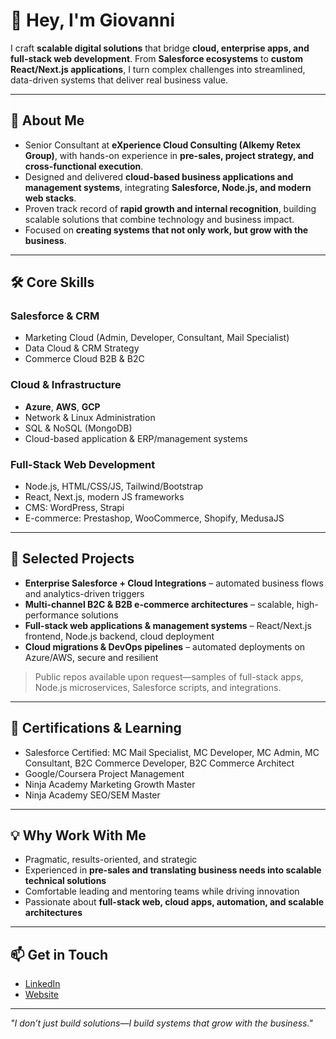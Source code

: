 # 👋 Hey, I'm Giovanni

I craft **scalable digital solutions** that bridge **cloud, enterprise apps, and full-stack web development**. From **Salesforce ecosystems** to **custom React/Next.js applications**, I turn complex challenges into streamlined, data-driven systems that deliver real business value.

---

## 🚀 About Me

- Senior Consultant at **eXperience Cloud Consulting (Alkemy Retex Group)**, with hands-on experience in **pre-sales, project strategy, and cross-functional execution**.  
- Designed and delivered **cloud-based business applications and management systems**, integrating **Salesforce, Node.js, and modern web stacks**.  
- Proven track record of **rapid growth and internal recognition**, building scalable solutions that combine technology and business impact.  
- Focused on **creating systems that not only work, but grow with the business**.

---

## 🛠 Core Skills

### Salesforce & CRM
- Marketing Cloud (Admin, Developer, Consultant, Mail Specialist)  
- Data Cloud & CRM Strategy  
- Commerce Cloud B2B & B2C  

### Cloud & Infrastructure
- **Azure**, **AWS**, **GCP**  
- Network & Linux Administration  
- SQL & NoSQL (MongoDB)  
- Cloud-based application & ERP/management systems  

### Full-Stack Web Development
- Node.js, HTML/CSS/JS, Tailwind/Bootstrap  
- React, Next.js, modern JS frameworks  
- CMS: WordPress, Strapi  
- E-commerce: Prestashop, WooCommerce, Shopify, MedusaJS  

---

## 📂 Selected Projects

- **Enterprise Salesforce + Cloud Integrations** – automated business flows and analytics-driven triggers  
- **Multi-channel B2C & B2B e-commerce architectures** – scalable, high-performance solutions  
- **Full-stack web applications & management systems** – React/Next.js frontend, Node.js backend, cloud deployment  
- **Cloud migrations & DevOps pipelines** – automated deployments on Azure/AWS, secure and resilient  

> Public repos available upon request—samples of full-stack apps, Node.js microservices, Salesforce scripts, and integrations.

---

## 🌱 Certifications & Learning
- Salesforce Certified: MC Mail Specialist, MC Developer, MC Admin, MC Consultant, B2C Commerce Developer, B2C Commerce Architect  
- Google/Coursera Project Management
- Ninja Academy Marketing Growth Master
- Ninja Academy SEO/SEM Master

---

## 💡 Why Work With Me
- Pragmatic, results-oriented, and strategic  
- Experienced in **pre-sales and translating business needs into scalable technical solutions**  
- Comfortable leading and mentoring teams while driving innovation  
- Passionate about **full-stack web, cloud apps, automation, and scalable architectures**

---

## 📫 Get in Touch
- [LinkedIn](https://www.linkedin.com/in/giovannimastellone/)
- [Website](https://giovannimastellone.it)

---

*"I don’t just build solutions—I build systems that grow with the business."*
